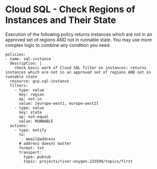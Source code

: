 Cloud SQL - Check Regions of Instances and Their State
======================================================

Execution of the following policy returns instances which are not in an
approved set of regions AND not in runnable state. You may use more
complex logic to combine any condition you need.

``` {.yaml}
policies:
- name: sql-instance
  description: |
    check basic work of Cloud SQL filter on instances: returns instances which are not in an approved set of regions AND not in runnable state
  resource: gcp.sql-instance
  filters:
    - type: value
      key: region
      op: not-in
      value: [europe-west1, europe-west2]
    - type: value
      key: state
      op: not-equal
      value: RUNNABLE
  actions:
    - type: notify
      to:
       - email@address
      # address doesnt matter
      format: txt
      transport:
        type: pubsub
        topic: projects/river-oxygen-233508/topics/first
```
